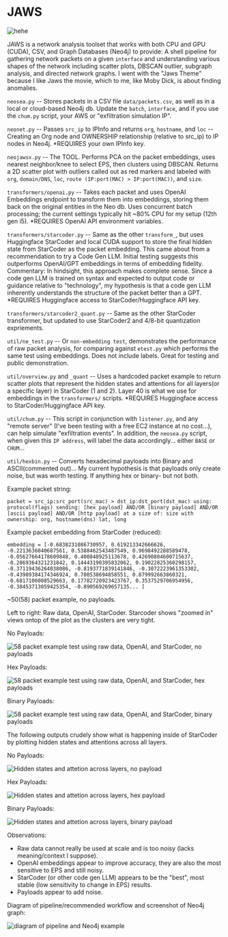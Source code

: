 # JAWS
![hehe](/assets/ohey.jpeg)

JAWS is a network analysis toolset that works with both CPU and GPU (CUDA), CSV, and Graph Databases (Neo4j) to provide: A shell pipeline for gathering network packets on a given `interface` and understanding various shapes of the network including scatter plots, DBSCAN outlier, subgraph analysis, and directed network graphs. I went with the "Jaws Theme" because I like Jaws the movie, which to me, like Moby Dick, is about finding anomalies.

`neosea.py` -- Stores packets in a CSV file `data/packets.csv`, as well as in a local or cloud-based Neo4j db. Update the `batch`, `interface`, and if you use the `chum.py` script, your AWS or "exfiltration simulation IP".

`neonet.py` -- Passes `src_ip` to IPInfo and returns `org`, `hostname`, and `loc` -- Creating an Org node and OWNERSHIP relationship (relative to src_ip) to IP nodes in Neo4j. *REQUIRES your own IPInfo key.

`neojawsx.py` -- The TOOL. Performs PCA on the packet embeddings, uses nearest neighbor/knee to select EPS, then clusters using DBSCAN. Returns a 2D scatter plot with outliers called out as red markers and labeled with `org`, `domain/DNS`, `loc`, `route (IP:port(MAC) > IP:port(MAC))`, and `size`.

`transformers/openai.py` -- Takes each packet and uses OpenAI Embeddings endpoint to transform them into embeddings, storing them back on the original entities in the Neo db. Uses concurrent batch processing; the current settings typically hit ~80% CPU for my setup (12th gen i5). *REQUIRES OpenAI API environment variables.

`transformers/starcoder.py` -- Same as the other `transform_`, but uses Huggingface StarCoder and local CUDA support to store the final hidden state from StarCoder as the packet embedding. This came about from a recommendation to try a Code Gen LLM. Initial testing suggests this outperforms OpenAI/GPT embeddings in terms of embedding fidelity. Commentary: In hindsight, this approach makes complete sense. Since a code gen LLM is trained on syntax and expected to output code or guidance relative to "technology", my hypothesis is that a code gen LLM inherently understands the structure of the packet better than a GPT. *REQUIRES Huggingface access to StarCoder/Huggingface API key.

`transformers/starcoder2_quant.py` -- Same as the other StarCoder transformer, but updated to use StarCoder2 and 4/8-bit quantization expriements.

`util/ne_test.py` -- Or `non-embedding test`, demonstrates the performance of raw packet analysis, for comparing against `etest.py` which performs the same test using embeddings. Does not include labels. Great for testing and public demonstration.

`util/overview.py` and `_quant` -- Uses a hardcoded packet example to return scatter plots that represent the hidden states and attentions for all layers(or a specific layer) in StarCoder (1 and 2). Layer 40 is what we use for embeddings in the `transformers/` scripts. *REQUIRES Huggingface access to StarCoder/Huggingface API key.

`util/chum.py` -- This script in conjunction with `listener.py`, and any "remote server" (I've been testing with a free EC2 instance at no cost...), can help simulate "exfiltration events". In addition, the `neosea.py` script, when given this `IP address`, will label the data accordingly... either `BASE` or `CHUM`...

`util/hexbin.py` -- Converts hexadecimal payloads into Binary and ASCII(commented out)... My current hypothesis is that payloads only create noise, but was worth testing. If anything hex or binary- but not both.

Example packet string:

`packet = src_ip:src_port(src_mac) > dst_ip:dst_port(dst_mac) using: protocol(flags) sending: [hex payload] AND/OR [binary payload] AND/OR [ascii payload] AND/OR [http payload] at a size of: size with ownership: org, hostname(dns) lat, long`


Example packet embedding from StarCoder (reduced):

`embedding = [-0.6838231086730957, 0.619213342666626, -0.2213636040687561, 0.5388462543487549, 0.9698492288589478, -0.05627664178609848, 0.400848925113678, 0.42690804600715637, -0.2869364321231842, 0.14443190395832062, 0.19022825360298157, -0.37119436264038086, -0.8193771839141846, -0.3072223961353302, -0.43989384174346924, 0.700538694858551, 0.879992663860321, -0.6817106008529663, 0.17782720923423767, 0.3537529706954956, -0.38453713059425354, -0.890569269657135... ]`

~50(58) packet example, no payloads.

Left to right: Raw data, OpenAI, StarCoder. Starcoder shows "zoomed in" views ontop of the plot as the clusters are very tight.

No Payloads:

![58 packet example test using raw data, OpenAI, and StarCoder, no payloads](/assets/group_no.png)

Hex Payloads:

![58 packet example test using raw data, OpenAI, and StarCoder, hex payloads](/assets/group_hex.png)

Binary Payloads:

![58 packet example test using raw data, OpenAI, and StarCoder, binary payloads](/assets/group_bin.png)

The following outputs crudely show what is happening inside of StarCoder by plotting hidden states and attentions across all layers.

No Payloads:

![Hidden states and attetion across layers, no payload](/assets/overview_no.png)

Hex Payloads:

![Hidden states and attetion across layers, hex payload](/assets/overview_hex.png)

Binary Payloads:

![Hidden states and attetion across layers, binary payload](/assets/overview_bin.png)

Observations:
- Raw data cannot really be used at scale and is too noisy (lacks meaning/context I suppose).
- OpenAI embeddings appear to improve accuracy, they are also the most sensitive to EPS and still noisy.
- StarCoder (or other code gen LLM) appears to be the "best", most stable (low sensitivity to change in EPS) results.
- Payloads appear to add noise.

Diagram of pipeline/recommended workflow and screenshot of Neo4j graph:

![diagram of pipeline and Neo4j example](/assets/diagram_21724.png)